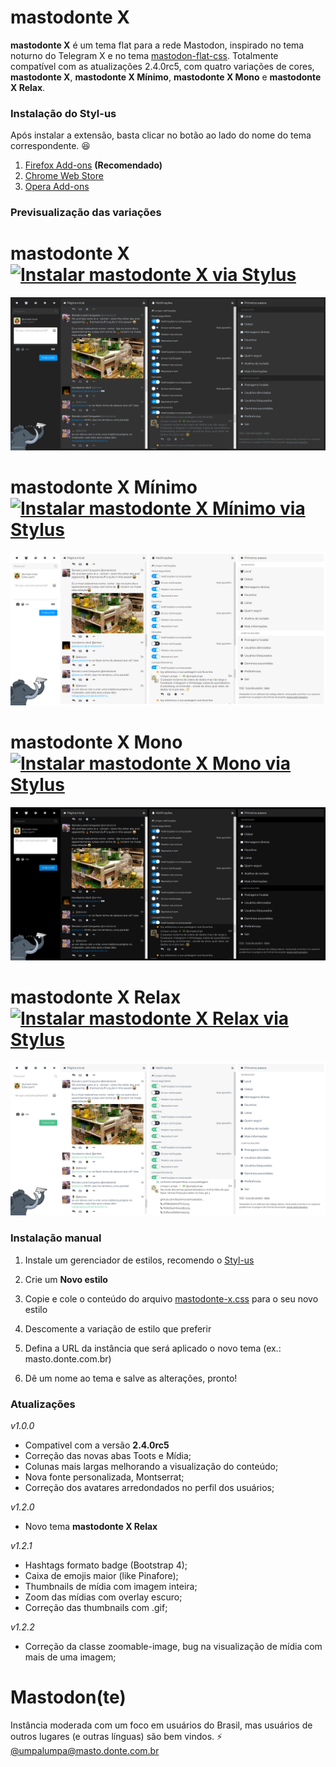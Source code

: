 
# mastodonte X

**mastodonte X** é um tema flat para a rede Mastodon, inspirado no tema noturno do Telegram X e no tema [mastodon-flat-css](https://github.com/trwnh/mastodon-flat-css). Totalmente compatível com as atualizações 2.4.0rc5, com quatro variações de cores, **mastodonte X**, **mastodonte X Mínimo**, **mastodonte X Mono** e **mastodonte X Relax**.

### Instalação do Styl-us
Após instalar a extensão, basta clicar no botão ao lado do nome do tema correspondente. :satisfied:
1. [Firefox Add-ons](https://addons.mozilla.org/firefox/addon/styl-us/) **(Recomendado)**
2. [Chrome Web Store](https://chrome.google.com/webstore/detail/stylus/clngdbkpkpeebahjckkjfobafhncgmne)
3. [Opera Add-ons](https://addons.opera.com/extensions/details/stylus/)

### Previsualização das variações

# mastodonte X [![Instalar mastodonte X via Stylus](https://img.shields.io/badge/Instalar%20mastodonte%20X%20via-Stylus-00adad.svg)](https://raw.githubusercontent.com/blackmoral/mastodonte-x/master/mastodonte-x.user.css)

![mastodonte X](https://raw.githubusercontent.com/blackmoral/mastodonte-x/master/preview/mastodonte-x.png)

# mastodonte X Mínimo [![Instalar mastodonte X Mínimo via Stylus](https://img.shields.io/badge/Instalar%20mastodonte%20X%20Minimo%20via-Stylus-00adad.svg)](https://raw.githubusercontent.com/blackmoral/mastodonte-x/master/mastodonte-x-minimo.user.css)

![mastodonte X Mínimo](https://raw.githubusercontent.com/blackmoral/mastodonte-x/master/preview/mastodonte-x-minimo.png)

# mastodonte X Mono [![Instalar mastodonte X Mono via Stylus](https://img.shields.io/badge/Instalar%20mastodonte%20X%20Mono%20via-Stylus-00adad.svg)](https://raw.githubusercontent.com/blackmoral/mastodonte-x/master/mastodonte-x-mono.user.css)

![mastodonte X Mono](https://raw.githubusercontent.com/blackmoral/mastodonte-x/master/preview/mastodonte-x-mono.png)

# mastodonte X Relax [![Instalar mastodonte X Relax via Stylus](https://img.shields.io/badge/Instalar%20mastodonte%20X%20Relax%20via-Stylus-00adad.svg)](https://raw.githubusercontent.com/blackmoral/mastodonte-x/master/mastodonte-x-relax.user.css)

![mastodonte X Relax](https://raw.githubusercontent.com/blackmoral/mastodonte-x/master/preview/mastodonte-x-relax.png)

### Instalação manual

1. Instale um gerenciador de estilos, recomendo o [Styl-us](https://github.com/openstyles/stylus)

2. Crie um **Novo estilo**

3. Copie e cole o conteúdo do arquivo [mastodonte-x.css](https://github.com/blackmoral/mastodonte-x/blob/master/mastodonte-x.css) para o seu novo estilo

4. Descomente a variação de estilo que preferir

5. Defina a URL da instância que será aplicado o novo tema (ex.: masto.donte.com.br)

6. Dê um nome ao tema e salve as alterações, pronto!

### Atualizações
*v1.0.0*
- Compativel com a versão **2.4.0rc5**
- Correção das novas abas Toots e Mídia;
- Colunas mais largas melhorando a visualização do conteúdo;
- Nova fonte personalizada, Montserrat;
- Correção dos avatares arredondados no perfil dos usuários;

*v1.2.0*
- Novo tema **mastodonte X Relax**

*v1.2.1*
- Hashtags formato badge (Bootstrap 4);
- Caixa de emojis maior (like Pinafore);
- Thumbnails de mídia com imagem inteira;
- Zoom das mídias com overlay escuro;
- Correção das thumbnails com .gif;

*v1.2.2*
- Correção da classe zoomable-image, bug na visualização de mídia com mais de uma imagem;

# Mastodon(te)
Instância moderada com um foco em usuários do Brasil, mas usuários de outros lugares (e outras línguas) são bem vindos.
:zap: [@umpalumpa@masto.donte.com.br](https://masto.donte.com.br/@umpalumpa)
